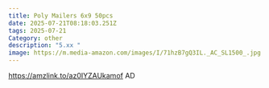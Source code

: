 ```yaml
---
title: Poly Mailers 6x9 50pcs
date: 2025-07-21T08:18:03.251Z
tags: 2025-07-21
Category: other
description: "5.xx "
image: https://m.media-amazon.com/images/I/71hzB7gQ3IL._AC_SL1500_.jpg
---
```

https://amzlink.to/az0IYZAUkamof
AD